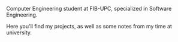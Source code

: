Computer Engineering student at FIB-UPC, specialized in Software Engineering.

Here you'll find my projects, as well as some notes from my time at university.

<!---
guionwind/guionwind is a ✨ special ✨ repository because its `README.md` (this file) appears on your GitHub profile.
You can click the Preview link to take a look at your changes.
--->
